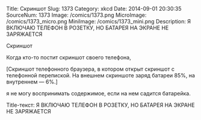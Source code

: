 Title: Скриншот 
Slug: 1373 
Category: xkcd 
Date: 2014-09-01 20:30:35 
SourceNum: 1373 
Image: /comics/1373.png 
MicroImage: /comics/1373_micro.png 
MiniImage: /comics/1373_mini.png 
Description: Я ВКЛЮЧАЮ ТЕЛЕФОН В РОЗЕТКУ, НО БАТАРЕЯ НА ЭКРАНЕ НЕ ЗАРЯЖАЕТСЯ 

Скриншот

Когда кто-то постит скриншот своего телефона,

[Скриншот телефонного браузера, в котором открыт скриншот с телефонной перепиской. На внешнем скриншоте заряд батареи 85%, на внутреннем — 6%.]

я не могу воспринимать содержимое, если на нем садится батарейка.

Title-текст: Я ВКЛЮЧАЮ ТЕЛЕФОН В РОЗЕТКУ, НО БАТАРЕЯ НА ЭКРАНЕ НЕ ЗАРЯЖАЕТСЯ